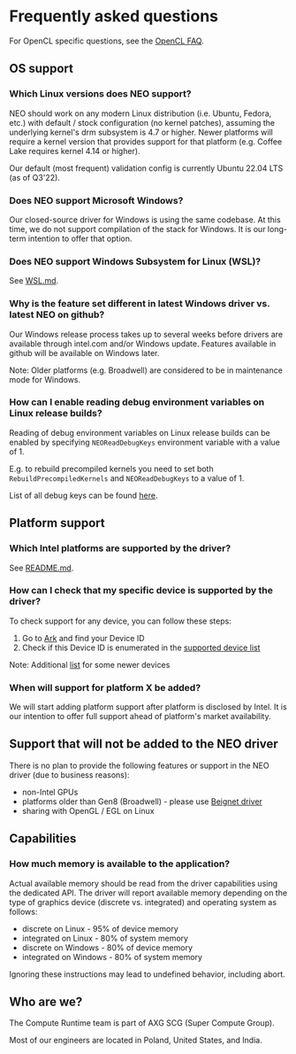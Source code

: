 <!---

Copyright (C) 2018-2021 Intel Corporation

SPDX-License-Identifier: MIT

-->

# Frequently asked questions

For OpenCL specific questions,
see the [OpenCL FAQ](https://github.com/intel/compute-runtime/blob/master/opencl/doc/FAQ.md).

## OS support

### Which Linux versions does NEO support?

NEO should work on any modern Linux distribution (i.e. Ubuntu, Fedora, etc.)
with default / stock configuration (no kernel patches), assuming the underlying
kernel's drm subsystem is 4.7 or higher. Newer platforms will require a kernel version
that provides support for that platform (e.g. Coffee Lake requires kernel 4.14 or higher).

Our default (most frequent) validation config is currently Ubuntu 22.04 LTS (as of Q3'22).

### Does NEO support Microsoft Windows?

Our closed-source driver for Windows is using the same codebase. At this time,
we do not support compilation of the stack for Windows. It is our long-term
intention to offer that option.

### Does NEO support Windows Subsystem for Linux (WSL)?

See [WSL.md](https://github.com/intel/compute-runtime/blob/master/WSL.md).

### Why is the feature set different in latest Windows driver vs. latest NEO on github?

Our Windows release process takes up to several weeks before drivers are available through intel.com
and/or Windows update. Features available in github will be available on Windows later.

Note: Older platforms (e.g. Broadwell) are considered to be in maintenance mode for Windows.

### How can I enable reading debug environment variables on Linux release builds?

Reading of debug environment variables on Linux release builds can be enabled by specifying
`NEOReadDebugKeys` environment variable with a value of 1.

E.g. to rebuild precompiled kernels you need to set both `RebuildPrecompiledKernels`
and `NEOReadDebugKeys` to a value of 1.

List of all debug keys can be found [here](https://github.com/intel/compute-runtime/blob/master/shared/source/debug_settings/debug_variables_base.inl).

## Platform support

### Which Intel platforms are supported by the driver?

See [README.md](https://github.com/intel/compute-runtime/blob/master/README.md).

### How can I check that my specific device is supported by the driver?

To check support for any device, you can follow these steps:
1. Go to [Ark]( https://ark.intel.com) and find your Device ID
1. Check if this Device ID is enumerated in the
[supported device list](https://github.com/intel/compute-runtime/blob/master/shared/source/dll/devices/devices_base.inl)

Note: Additional [list](https://github.com/intel/compute-runtime/blob/master/shared/source/dll/devices/devices_additional.inl) for some newer devices

### When will support for platform X be added?

We will start adding platform support after platform is disclosed by Intel.
It is our intention to offer full support ahead of platform's market availability.

## Support that will not be added to the NEO driver

There is no plan to provide the following features or support in the NEO driver (due to business reasons):
* non-Intel GPUs
* platforms older than Gen8 (Broadwell) - please use [Beignet driver](https://github.com/intel/beignet)
* sharing with OpenGL / EGL on Linux 

## Capabilities

### How much memory is available to the application? 

Actual available memory should be read from the driver capabilities using the dedicated API. The driver will report available memory depending on the type of graphics device
(discrete vs. integrated) and operating system as follows:
* discrete on Linux - 95% of device memory
* integrated on Linux - 80% of system memory
* discrete on Windows - 80% of device memory
* integrated on Windows - 80% of system memory

Ignoring these instructions may lead to undefined behavior, including abort.

## Who are we?

The Compute Runtime team is part of AXG SCG (Super Compute Group).

Most of our engineers are located in Poland, United States, and India.
